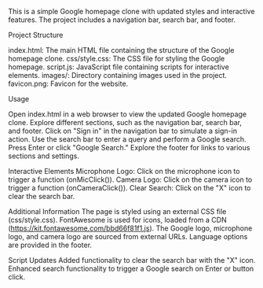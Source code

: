 
This is a simple Google homepage clone with updated styles and interactive features. The project includes a navigation bar, search bar, and footer.

Project Structure

index.html: The main HTML file containing the structure of the Google homepage clone.
css/style.css: The CSS file for styling the Google homepage.
script.js: JavaScript file containing scripts for interactive elements.
images/: Directory containing images used in the project.
favicon.png: Favicon for the website.

Usage

Open index.html in a web browser to view the updated Google homepage clone.
Explore different sections, such as the navigation bar, search bar, and footer.
Click on "Sign in" in the navigation bar to simulate a sign-in action.
Use the search bar to enter a query and perform a Google search. Press Enter or click "Google Search."
Explore the footer for links to various sections and settings.

Interactive Elements
Microphone Logo: Click on the microphone icon to trigger a function (onMicClick()).
Camera Logo: Click on the camera icon to trigger a function (onCameraClick()).
Clear Search: Click on the "X" icon to clear the search bar.

Additional Information
The page is styled using an external CSS file (css/style.css).
FontAwesome is used for icons, loaded from a CDN (https://kit.fontawesome.com/bbd66f81f1.js).
The Google logo, microphone logo, and camera logo are sourced from external URLs.
Language options are provided in the footer.

Script Updates
Added functionality to clear the search bar with the "X" icon.
Enhanced search functionality to trigger a Google search on Enter or button click.